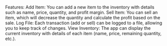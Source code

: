 Features:
Add Item:
You can add a new item to the inventory with details such as name, price, quantity, and profit margin.
Sell Item:
You can sell an item, which will decrease the quantity and calculate the profit based on the sale.
Log File:
Each transaction (add or sell) can be logged to a file, allowing you to keep track of changes.
View Inventory:
The app can display the current inventory with details of each item (name, price, remaining quantity, etc.).
